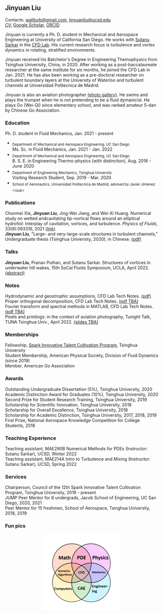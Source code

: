 ## Jinyuan Liu
Contacts: [wallturb@gmail.com](mailto:wallturb@gmail.com), [jinyuanliu@ucsd.edu](mailto:jinyuanliu@ucsd.edu)  
<a target="_blank" rel="noopener noreferrer" href="https://raw.githubusercontent.com/Liu-Jinyuan/liu-jinyuan.github.io/main/docs/jinyuan_cv.pdf">CV</a>, 
[Google Scholar](https://scholar.google.com/citations?hl=en&user=JZoiqx8AAAAJ&view_op=list_works&gmla=AJsN-F6ZzJ_d96OQwlVnTF-oqgqrxpQnrrX771f60xKjQMz51DZlzs8GPt2_hGTrI5Vis-FTSqWTNqORvViWrQAw0LyK6ICOSOHpf_kRtJV1T8P-A4sOgGk), [ORCID](https://orcid.org/0000-0003-4133-0930)

Jinyuan is currently a Ph. D. student in Mechanical and Aerospace Engineering at University of California San Diego. He works with [Sutanu Sarkar](https://scholar.google.com/citations?user=mfQsfMwAAAAJ&hl=en&oi=ao) in the [CFD Lab](http://www.cfdlab.ucsd.edu/index.html). His current research focus is turbulence and vortex dynamics in rotating, stratified environments.  

Jinyuan received his Batchelor's Degree in Engineering Themophysics from Tsinghua Univerisity, China, in 2020. After working as a post-baccalaureate researcher at the same institute for six months, he joined the CFD Lab in Jan. 2021.  He has also been working as a pre-doctoral researcher on turbulent boundary layers at the University of Waterloo and turbulent channels at Universidad Politecnica de Madrid.

Jinyuan is also an aviation photographer [(photo gallery)](https://www.jetphotos.com/photographer/144411). He swims and plays the trumpet when he is not pretending to be a fluid dymanicist. He plays Go (Wei-Qi) since elementary school, and was ranked amateur 5-dan by Chinese Go Association. 

### Education
Ph. D. student in Fluid Mechanics, Jan. 2021 - present  
- <sub>Department of Mechanical and Aerospace Engineering, UC San Diego</sub>  
Ms. Sc. in Fluid Mechanics, Jan. 2021 - Jan. 2022  
- <sub>Department of Mechanical and Aerospace Engineering, UC San Diego</sub>  
B. S. E. in Engineering Thermo-physics (with distinction), Aug. 2016 - June 2020  
- <sub>Department of Engineering Mechanics, Tsinghua University</sub>  
Visiting Research Student, Sep. 2019 - Mar. 2020  
- <sub>School of Aeronautics, Universidad Politecnica de Madrid, advised by Javier Jimenez <\sub>  

### Publications 
Chunmei Xie, **Jinyuan Liu**, Jing-Wei Jiang, and Wei-Xi Huang. Numerical study on wetted andcavitating tip-vortical flows around an elliptical hydrofoil: Interplay of cavitation, vortices, and turbulence. _Physics of Fluids_, 33(9):093316, 2021 [(link)](https://aip.scitation.org/doi/full/10.1063/5.0064717)  
**Jinyuan Liu**, "Large- and very-large-scale structures in turbulent channels," Undergraduate thesis (Tsinghua Univeristy, 2020), in Chinese. <a target="_blank" rel="noopener noreferrer" href="https://raw.githubusercontent.com/Liu-Jinyuan/liu-jinyuan.github.io/main/docs/Thesis_Liu_J.pdf">(pdf)</a>  

### Talks 
**Jinyuan Liu**, Pranav Puthan, and Sutanu Sarkar. Structures of vortices in underwater hill wakes, 15th SoCal Fluids Symposium, UCLA, April 2022. <a target="_blank" rel="noopener noreferrer" href="https://raw.githubusercontent.com/Liu-Jinyuan/liu-jinyuan.github.io/main/docs/socal_liu_22.pdf">(abstract)</a> 

### Notes 
Hydrodynamic and geostrophic assumptions, CFD Lab Tech Notes. <a target="_blank" rel="noopener noreferrer" href="https://raw.githubusercontent.com/Liu-Jinyuan/liu-jinyuan.github.io/main/docs/geos_hydros.pdf">(pdf)</a>  
Proper orthogonal decomposition, CFD Lab Tech Notes. [(pdf TBA)](https://liu-jinyuan.github.io/)  
Fourier transform and spectral methods in MATLAB, CFD Lab Tech Notes. [(pdf TBA)](https://liu-jinyuan.github.io/)  
Pixels and printings: in the context of aviation photography, Tunight Talk, TUNA Tsinghua Univ., April 2022. [(slides TBA)](https://liu-jinyuan.github.io/)

### Memberships
Fellowship, [Spark Innovative Talent Cultivation Program](http://www.tuef.tsinghua.edu.cn/column/sp1), Tsinghua University  
Student Membership, American Physical Society, Division of Fluid Dynamics (since 2019)  
Member, American Go Association

### Awards 
Outstanding Undergraduate Dissertation (5%), Tsinghua University, 2020  
Academic Distinction Award for Graduates (10%), Tsinghua University, 2020  
Second Prize for Student Research Training, Tsinghua University, 2019  
Scholarship for Scientific Innovation, Tsinghua University, 2018  
Scholarship for Overall Excellence, Tsinghua University, 2018  
Scholarship for Academic Distinction, Tsinghua University, 2017, 2018, 2019  
First Prize, National Aerospace Knowledge Competition for College Students, 2018  

### Teaching Experience
Teaching assistant, MAE290B Numerical Methods for PDEs (Instructor: Sutanu Sarkar), UCSD, Winter 2022   
Teaching assistant, MAE214A Intro to Turbulence and Mixing (Instructor: Sutanu Sarkar), UCSD, Spring 2022   

### Services 
Chairperson, Council of the 12th Spark Innovative Talent Cultivation Program, Tsinghua University, 2019 - present  
JUMP Peer Mentor for 8 undergrads, Jacob School of Engineering, UC San Diego, 2020, 2021  
Peer Mentor for 15 freshmen, School of Aerospace, Tsinghua University, 2018, 2019  

### Fun pics
<p align="center">
  <img src="/docs/cfd_bg.png" width="250" height="250">
</p>

